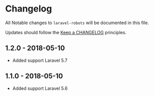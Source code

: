 # Changelog

All Notable changes to `laravel-robots` will be documented in this file.

Updates should follow the [Keep a CHANGELOG](http://keepachangelog.com/) principles.

## 1.2.0 - 2018-05-10

-  Added support Laravel 5.7

## 1.1.0 - 2018-05-10

- Added support Laravel 5.6
